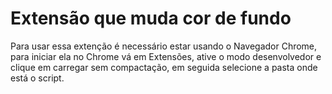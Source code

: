 # Extensão que muda cor de fundo

Para usar essa extenção é necessário estar usando o Navegador Chrome, para iniciar ela no Chrome vá em Extensões, ative o modo desenvolvedor e clique em carregar sem compactação, em seguida selecione a pasta onde está o script. 
